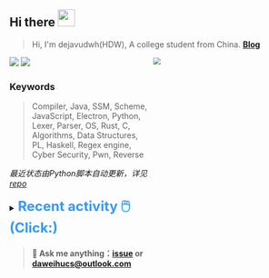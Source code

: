 ## Hi there <img src="https://raw.githubusercontent.com/MartinHeinz/MartinHeinz/master/wave.gif" width="30px">

> Hi, I'm dejavudwh(HDW), A college student from China. **[Blog](https://www.cnblogs.com/secoding)** 

![](https://komarev.com/ghpvc/?username=dejavudwh)
<img src="https://img.shields.io/badge/BLOG-dejavudwh-blue"><a href="https://www.cnblogs.com/secoding/"></a></img>
<img align="right" width="50%" src="https://github-readme-stats.vercel.app/api?username=dejavudwh&show_icons=true&theme=onedark&count_private=true" style="zoom: 80%;" /> 

### Keywords 

> Compiler, Java, SSM, Scheme, JavaScript, Electron, Python, Lexer, Parser, OS, Rust, C, Algorithms, Data Structures, PL, Haskell, Regex engine, Cyber Security, Pwn, Reverse

*最近状态由Python脚本自动更新，详见<a href="https://github.com/dejavudwh/dejavudwh"> repo</a>*

<details>

  <summary><font size="5.5" color="#3399FF"><b>Recent activity 🖱️(Click:)</b></font></summary>

  - <details open>

    <summary><font size="3.5" color="#3399FF"><b>Recent Post 🖱️</b></font></summary>
    <br>
    <table>
    <tr>
    <td>
    <!-- ZHIHUPOSTS:START --> 

    <!-- ZHIHUPOSTS:END -->
    </td>
    <td>
    <!-- GITHUB:START -->

    - [dejavudwh starred PetalsOnaWet/lizhi](https://github.com/PetalsOnaWet/lizhi) - 2021-09-09T10:26:01Z
    - [dejavudwh starred phith0n/Mind-Map](https://github.com/phith0n/Mind-Map) - 2021-09-08T09:20:49Z
    - [dejavudwh pushed to master in dejavudwh/Sachet](https://github.com/dejavudwh/Sachet/compare/a975bfa05c...16ec5a0afb) - 2021-09-07T10:44:08Z
    - [dejavudwh pushed to master in dejavudwh/Sachet](https://github.com/dejavudwh/Sachet/compare/dfd024e9d9...a975bfa05c) - 2021-09-07T09:04:55Z
    - [dejavudwh pushed to master in dejavudwh/Sachet](https://github.com/dejavudwh/Sachet/compare/f5f23a5367...dfd024e9d9) - 2021-09-07T05:53:31Z
    <!-- GITHUB:END -->
    </td>
    </tr>
    </table>
  </details>

</details>

> #### 💬 Ask me anything：[issue](https://github.com/dejavudwh/dejavudwh/issues) or [daweihucs@outlook.com](mailto:daweihucs@outlook.com)